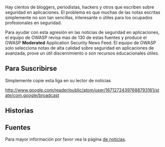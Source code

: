 Hay cientos de bloggers, periodistas, hackers y otros que escriben sobre
seguridad en aplicaciones. El problema es que muchas de las notas
escritas simplemente no son tan sencillas, interesante o útiles para los
ocupados profesionales en seguridad.

Para ayudar con esta agresión en las noticias de seguridad en
aplicaciones, el equipo de OWASP revisa mas de 130 de estas fuentes y
produce el OWASP **Moderated** Application Security News Feed. El equipo
de OWASP solo selecciona notas de alta calidad sobre seguridad en
aplicaciones de avanzada, prove un útil discernimiento o son recursos
educacionales útiles.

## Para Suscribirse

Simplemente copie esta liga en su lector de noticias

<http://www.google.com/reader/public/atom/user/16712724397688793161/state/com.google/broadcast>

## Historias

<owaspfeeddetails/>

## Fuentes

Para mayor información por favor vea la página [de
noticias](Feed "wikilink").